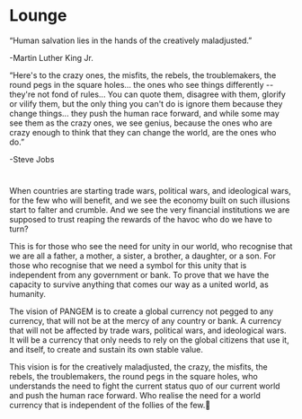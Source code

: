 # Lounge
“Human salvation lies in the hands of the creatively maladjusted.”

-Martin Luther King Jr.


“Here's to the crazy ones, the misfits, the rebels, the troublemakers, the round pegs in the square holes... the ones who see things differently -- they're not fond of rules... You can quote them, disagree with them, glorify or vilify them, but the only thing you can't do is ignore them because they change things... they push the human race forward, and while some may see them as the crazy ones, we see genius, because the ones who are crazy enough to think that they can change the world, are the ones who do.”

-Steve Jobs

#
#


When countries are starting trade wars, political wars, and ideological wars, for the few who will benefit, and we see the economy built on such illusions start to falter and crumble. And we see the very financial institutions we are supposed to trust reaping the rewards of the havoc who do we have to turn?

This is for those who see the need for unity in our world, who recognise that we are all a father, a mother, a sister, a brother, a daughter, or a son. For those who recognise that we need a symbol for this unity that is independent from any government or bank. To prove that we have the capacity to survive anything that comes our way as a united world, as humanity.

The vision of PANGEM is to create a global currency not pegged to any currency, that will not be at the mercy of any country or bank. A currency that will not be affected by trade wars, political wars, and ideological wars. It will be a currency that only needs to rely on the global citizens that use it, and itself, to create and sustain its own stable value.

This vision is for the creatively maladjusted, the crazy, the misfits, the rebels, the troublemakers, the round pegs in the square holes, who understands the need to fight the current status quo of our current world and push the human race forward. Who realise the need for a world currency that is independent of the follies of the few.
